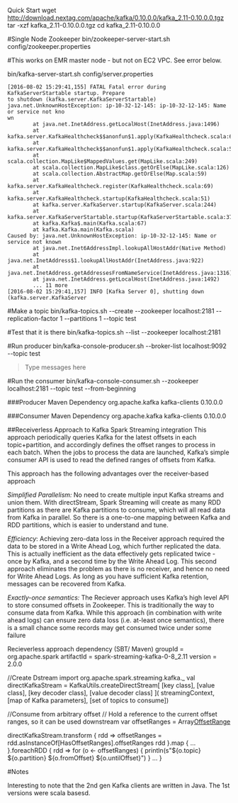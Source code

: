 Quick Start 
wget http://download.nextag.com/apache/kafka/0.10.0.0/kafka_2.11-0.10.0.0.tgz
tar -xzf kafka_2.11-0.10.0.0.tgz
cd kafka_2.11-0.10.0.0

#Single Node Zookeeper
bin/zookeeper-server-start.sh config/zookeeper.properties

#This works on EMR master node - but not on EC2 VPC.  See error below.

bin/kafka-server-start.sh config/server.properties

```
[2016-08-02 15:29:41,155] FATAL Fatal error during KafkaServerStartable startup. Prepare                                                           to shutdown (kafka.server.KafkaServerStartable)
java.net.UnknownHostException: ip-10-32-12-145: ip-10-32-12-145: Name or service not kno                                                          wn
        at java.net.InetAddress.getLocalHost(InetAddress.java:1496)
        at kafka.server.KafkaHealthcheck$$anonfun$1.apply(KafkaHealthcheck.scala:61)
        at kafka.server.KafkaHealthcheck$$anonfun$1.apply(KafkaHealthcheck.scala:59)
        at scala.collection.MapLike$MappedValues.get(MapLike.scala:249)
        at scala.collection.MapLike$class.getOrElse(MapLike.scala:126)
        at scala.collection.AbstractMap.getOrElse(Map.scala:59)
        at kafka.server.KafkaHealthcheck.register(KafkaHealthcheck.scala:69)
        at kafka.server.KafkaHealthcheck.startup(KafkaHealthcheck.scala:51)
        at kafka.server.KafkaServer.startup(KafkaServer.scala:244)
        at kafka.server.KafkaServerStartable.startup(KafkaServerStartable.scala:37)
        at kafka.Kafka$.main(Kafka.scala:67)
        at kafka.Kafka.main(Kafka.scala)
Caused by: java.net.UnknownHostException: ip-10-32-12-145: Name or service not known
        at java.net.Inet6AddressImpl.lookupAllHostAddr(Native Method)
        at java.net.InetAddress$1.lookupAllHostAddr(InetAddress.java:922)
        at java.net.InetAddress.getAddressesFromNameService(InetAddress.java:1316)
        at java.net.InetAddress.getLocalHost(InetAddress.java:1492)
        ... 11 more
[2016-08-02 15:29:41,157] INFO [Kafka Server 0], shutting down (kafka.server.KafkaServer 
```
#Make a topic
bin/kafka-topics.sh --create --zookeeper localhost:2181 --replication-factor 1 --partitions 1 --topic test

#Test that it is there
bin/kafka-topics.sh --list --zookeeper localhost:2181

#Run producer
bin/kafka-console-producer.sh --broker-list localhost:9092 --topic test
> Type messages here 

#Run the consumer 
bin/kafka-console-consumer.sh --zookeeper localhost:2181 --topic test --from-beginning

###Producer Maven Dependency 
<dependency>
	    <groupId>org.apache.kafka</groupId>
	    <artifactId>kafka-clients</artifactId>
	    <version>0.10.0.0</version>
	</dependency>


###Consumer Maven Dependency
<dependency>
	    <groupId>org.apache.kafka</groupId>
	    <artifactId>kafka-clients</artifactId>
	    <version>0.10.0.0</version>
	</dependency>

##Receiverless Approach to Kafka Spark Streaming integration
This approach periodically queries Kafka for the latest offsets in each topic+partition, and accordingly defines the offset ranges to process in each batch. When the jobs to process the data are launched, Kafka’s simple consumer API is used to read the defined ranges of offsets from Kafka.

This approach has the following advantages over the receiver-based approach

_Simplified Parallelism:_ No need to create multiple input Kafka streams and union them. With directStream, Spark Streaming will create as many RDD partitions as there are Kafka partitions to consume, which will all read data from Kafka in parallel. So there is a one-to-one mapping between Kafka and RDD partitions, which is easier to understand and tune.

_Efficiency_: Achieving zero-data loss in the Receiver approach required the data to be stored in a Write Ahead Log, which further replicated the data. This is actually inefficient as the data effectively gets replicated twice - once by Kafka, and a second time by the Write Ahead Log. This second approach eliminates the problem as there is no receiver, and hence no need for Write Ahead Logs. As long as you have sufficient Kafka retention, messages can be recovered from Kafka.

_Exactly-once semantics:_ The Reciever approach uses Kafka’s high level API to store consumed offsets in Zookeeper. This is traditionally the way to consume data from Kafka. While this approach (in combination with write ahead logs) can ensure zero data loss (i.e. at-least once semantics), there is a small chance some records may get consumed twice under some failure

Recieverless approach dependency (SBT/ Maven)
groupId = org.apache.spark
 artifactId = spark-streaming-kafka-0-8_2.11
 version = 2.0.0

//Create Dstream 
 import org.apache.spark.streaming.kafka._
 val directKafkaStream = KafkaUtils.createDirectStream[
     [key class], [value class], [key decoder class], [value decoder class] ](
     streamingContext, [map of Kafka parameters], [set of topics to consume])


//Consume from arbitrary offset 
// Hold a reference to the current offset ranges, so it can be used downstream
 var offsetRanges = Array[OffsetRange]()
	
 directKafkaStream.transform { rdd =>
   offsetRanges = rdd.asInstanceOf[HasOffsetRanges].offsetRanges
   rdd
 }.map {
           ...
 }.foreachRDD { rdd =>
   for (o <- offsetRanges) {
     println(s"${o.topic} ${o.partition} ${o.fromOffset} ${o.untilOffset}")
   }
   ...
 }
 
#Notes 

Interesting to note that the 2nd gen Kafka clients are written in Java.  The 1st versions were scala basesd. 
